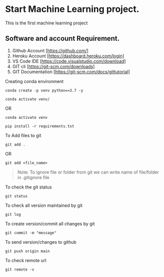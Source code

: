 # Start Machine Learning project.
This is the first machine learning project
## Software and account Requirement.

1. Github Account [https://github.com/]
2. Heroku Account [https://dashboard.heroku.com/login]
3. VS Code IDE [https://code.visualstudio.com/download]
4. GIT cli [https://git-scm.com/downloads]
5. GIT Documentation [https://git-scm.com/docs/gittutorial]


Creating conda environment
```
conda create -p venv python==3.7 -y
```
```
conda activate venv/
```
OR 
```
conda activate venv
```

```
pip install -r requirements.txt
```

To Add files to git
```
git add .
```

OR
```
git add <file_name>
```

> Note: To ignore file or folder from git we can write name of file/folder in .gitignore file

To check the git status 
```
git status
```
To check all version maintained by git
```
git log
```

To create version/commit all changes by git
```
git commit -m "message"
```

To send version/changes to github
```
git push origin main
```

To check remote url 
```
git remote -v
```



